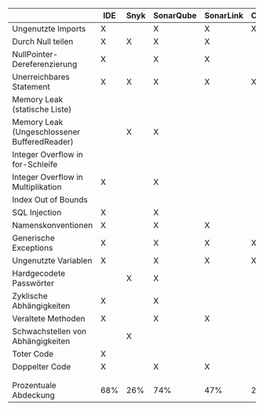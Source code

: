 |                                              | IDE      | Snyk | SonarQube | SonarLink | Codacy | Reshift |
| -------------------------------------------- | -------- | ---- | --------- | --------- | ------ | ------- |
| Ungenutzte Imports                           | X        |      | X         | X         | X      |         |
| Durch Null teilen                            | X        | X    | X         | X         |        |         |
| NullPointer-Dereferenzierung                 | X        |      | X         | X         |        |         |
| Unerreichbares Statement                     | X        | X    | X         | X         | X      |         |
| Memory Leak (statische Liste)                |          |      |           |           |        |         |
| Memory Leak (Ungeschlossener BufferedReader) |          | X    | X         |           |        |         |
| Integer Overflow in for-Schleife             |          |      |           |           |        |         |
| Integer Overflow in Multiplikation           | X        |      | X         |           |        |         |
| Index Out of Bounds                          |          |      |           |           |        |         |
| SQL Injection                                | X        |      | X         |           |        | X       |
| Namenskonventionen                           | X        |      | X         | X         |        |         |
| Generische Exceptions                        | X        |      | X         | X         | X      |         |
| Ungenutzte Variablen                         | X        |      | X         | X         | X      |         |
| Hardgecodete Passwörter                      |          | X    | X         |           |        |         |
| Zyklische Abhängigkeiten                     | X        |      | X         |           |        |         |
| Veraltete Methoden                           | X        |      | X         | X         |        |         |
| Schwachstellen von Abhängigkeiten            |          | X    |           |           |        |         |
| Toter Code                                   | X        |      |           |           |        |         |
| Doppelter Code                               | X        |      | X         | X         |        |         |
|                                              |          |      |           |           |        |         |
|                                              |          |      |           |           |        |         |
| Prozentuale Abdeckung                        | 68%      | 26%  | 74%       | 47%       | 21%    | 5%      |
